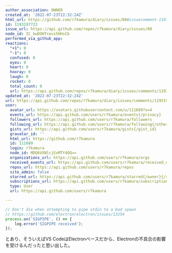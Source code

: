 ```yaml
---
author_association: OWNER
created_at: '2022-07-23T22:32:24Z'
html_url: https://github.com/r7kamura/diary/issues/80#issuecomment-1193197723
id: 1193197723
issue_url: https://api.github.com/repos/r7kamura/diary/issues/80
node_id: IC_kwDOHTcevs5HHsCb
performed_via_github_app: 
reactions:
  "+1": 0
  "-1": 0
  confused: 0
  eyes: 0
  heart: 0
  hooray: 0
  laugh: 0
  rocket: 0
  total_count: 0
  url: https://api.github.com/repos/r7kamura/diary/issues/comments/1193197723/reactions
updated_at: '2022-07-23T22:32:24Z'
url: https://api.github.com/repos/r7kamura/diary/issues/comments/1193197723
user:
  avatar_url: https://avatars.githubusercontent.com/u/111689?v=4
  events_url: https://api.github.com/users/r7kamura/events{/privacy}
  followers_url: https://api.github.com/users/r7kamura/followers
  following_url: https://api.github.com/users/r7kamura/following{/other_user}
  gists_url: https://api.github.com/users/r7kamura/gists{/gist_id}
  gravatar_id: ''
  html_url: https://github.com/r7kamura
  id: 111689
  login: r7kamura
  node_id: MDQ6VXNlcjExMTY4OQ==
  organizations_url: https://api.github.com/users/r7kamura/orgs
  received_events_url: https://api.github.com/users/r7kamura/received_events
  repos_url: https://api.github.com/users/r7kamura/repos
  site_admin: false
  starred_url: https://api.github.com/users/r7kamura/starred{/owner}{/repo}
  subscriptions_url: https://api.github.com/users/r7kamura/subscriptions
  type: User
  url: https://api.github.com/users/r7kamura

---
```

```javascript
// Don't die when attempting to pipe stdin to a bad spawn
// https://github.com/electron/electron/issues/13254
process.on('SIGPIPE', () => {
	log.error('SIGPIPE received');
});
```

とあり、そういえばVS CodeはElectronベースだから、Electronの不具合の影響を受けるんだったと思い出した。